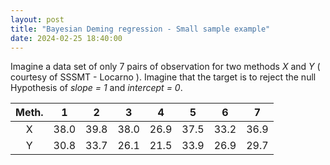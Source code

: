 ```yaml
---
layout: post
title: "Bayesian Deming regression - Small sample example"
date: 2024-02-25 18:40:00
---
```


Imagine a data set of only 7 pairs of observation for two methods *X*
and *Y* ( courtesy of SSSMT - Locarno ). Imagine that the target is to reject the null Hypothesis of
*slope = 1* and *intercept = 0*.


|   Meth.   |     1     |     2     |     3     |     4     |     5     |     6     |     7     |
| :-------: | :-------: | :-------: | :-------: | :-------: | :-------: | :-------: | :-------: |
|     X     |    38.0   |    39.8   |    38.0   |    26.9   |    37.5   |    33.2   |    36.9   |
|     Y     |    30.8   |    33.7   |    26.1   |    21.5   |    33.9   |    26.9   |    29.7   |




